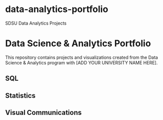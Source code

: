 # data-analytics-portfolio
SDSU Data Analytics Projects

# Data Science & Analytics Portfolio
This repository contains projects and visualizations created from the Data Science & Analytics program with [ADD YOUR UNIVERSITY NAME HERE].

## SQL

## Statistics

## Visual Communications
